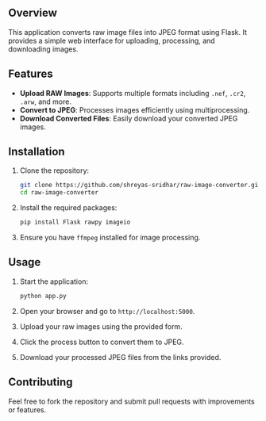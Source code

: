 ## Overview
This application converts raw image files into JPEG format using Flask. It provides a simple web interface for uploading, processing, and downloading images.

## Features
- **Upload RAW Images**: Supports multiple formats including `.nef`, `.cr2`, `.arw`, and more.
- **Convert to JPEG**: Processes images efficiently using multiprocessing.
- **Download Converted Files**: Easily download your converted JPEG images.

## Installation
1. Clone the repository:
   ```bash
   git clone https://github.com/shreyas-sridhar/raw-image-converter.git
   cd raw-image-converter
   ```

2. Install the required packages:
   ```bash
   pip install Flask rawpy imageio
   ```

3. Ensure you have `ffmpeg` installed for image processing.

## Usage
1. Start the application:
   ```bash
   python app.py
   ```

2. Open your browser and go to `http://localhost:5000`.

3. Upload your raw images using the provided form.

4. Click the process button to convert them to JPEG.

5. Download your processed JPEG files from the links provided.

## Contributing
Feel free to fork the repository and submit pull requests with improvements or features.

